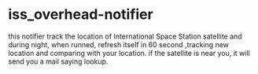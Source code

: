 # iss_overhead-notifier
this notifier track the location of International Space Station satellite and during night, when runned, refresh itself in 60 second ,tracking
new location and comparing with your location. 
if the satellite is near you, it will send you a mail saying lookup.
